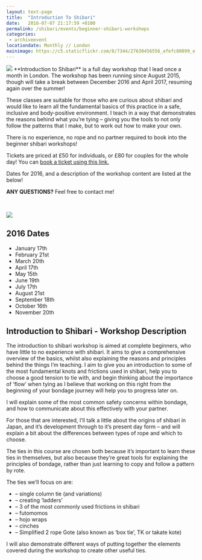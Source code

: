 ```yaml
---
layout: text-page
title:  "Introduction To Shibari"
date:   2016-07-07 21:17:59 +0100
permalink: /shibari/events/beginner-shibari-workshops
categories:
 - archiveevent
locationdate: Monthly // London
mainimage: https://c5.staticflickr.com/8/7344/27630456556_afefc80099_o.jpg
---
```


<img src="https://c5.staticflickr.com/8/7344/27630456556_afefc80099_o.jpg" class="text-image-left" />
**Introduction to Shibari** is a full day workshop that I lead once a month in London. The workshop has been running since August 2015, though will take a break between December 2016 and April 2017, resuming again over the summer!

These classes are suitable for those who are curious about shibari and would like to learn all the fundamental basics of this practice in a safe, inclusive and body-positive environment.  I teach in a way that demonstrates the reasons behind what you’re tying – giving you the tools to not only follow the patterns that I make, but to work out how to make your own.

There is no experience, no rope and no partner required to book into the beginner shibari workshops!

Tickets are priced at £50 for individuals, or £80 for couples for the whole day! You can <a href="https://www.tickettailor.com/checkout/view-event/id/36315/chk/c632" target="blank">book a ticket using this link.</a>

Dates for 2016, and a description of the workshop content are listed at the below!

**ANY QUESTIONS?** Feel free to contact me!

&nbsp;

<img src="{{site.baseurl}}/img/shibari/events/gestalta-bishop-introtoshibari.jpg" class="text-image-right" />

<h2 class="information-text-h2">2016 Dates</h2>
<ul class="information-list">
<li>January 17th</li>
<li>February 21st</li>
<li>March 20th</li>
<li>April 17th</li>
<li>May 15th</li>
<li>June 19th</li>
<li>July 17th</li>
<li>August 21st</li>
<li>September 18th</li>
<li>October 16th</li>
<li>November 20th</li>
</ul>

<h2 class="information-text-h2">Introduction to Shibari - Workshop Description</h2>

The introduction to shibari workshop is aimed at complete beginners, who have little to no experience with shibari.  It aims to give a comprehensive overview of the basics, whilst also explaining the reasons and principles behind the things I’m teaching.  I aim to give you an introduction to some of the most fundamental knots and frictions used in shibari, help you to choose a good tension to tie with, and begin thinking about the importance of ‘flow’ when tying as I believe that working on this right from the beginning of your bondage journey will help you to progress later on.

I will explain some of the most common safety concerns within bondage, and how to communicate about this effectively with your partner.

For those that are interested, I’ll talk a little about the origins of shibari in Japan, and it’s development through to it’s present day form – and will explain a bit about the differences between types of rope and which to choose.

The ties in this course are chosen both because it’s important to learn these ties in themselves, but also because they’re great tools for explaining the principles of bondage, rather than just learning to copy and follow a pattern by rote.

The ties we’ll focus on are:
<ul class="information-list">
<li> – single column tie (and variations)</li>
<li> – creating ‘ladders’</li>
<li> – 3 of the most commonly used frictions in shibari</li>
<li> – futomomos</li>
<li> – hojo wraps</li>
<li> – cinches</li>
<li> – Simplified 2 rope Gote (also known as ‘box tie’, TK or takate kote)</li>
</ul>
I will also demonstrate different ways of putting together the elements covered during the workshop to create other useful ties.
